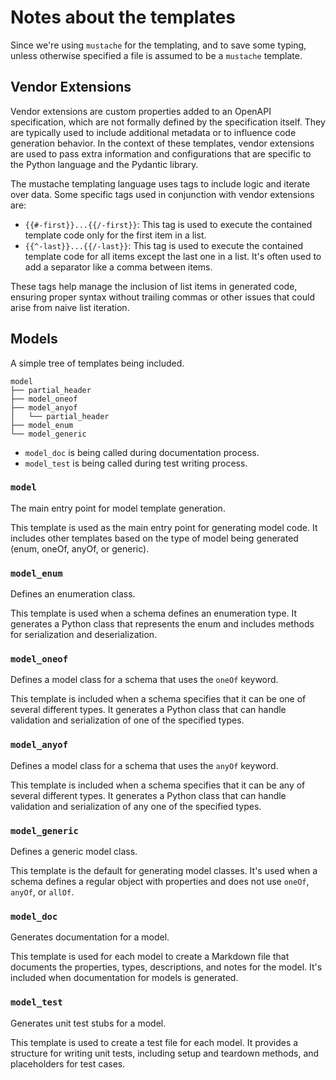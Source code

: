 # Notes about the templates

Since we're using `mustache` for the templating, and to save some typing,
unless otherwise specified a file is assumed to be a `mustache` template.

## Vendor Extensions

Vendor extensions are custom properties added to an OpenAPI specification,
which are not formally defined by the specification itself. They are typically
used to include additional metadata or to influence code generation behavior.
In the context of these templates, vendor extensions are used to pass extra
information and configurations that are specific to the Python language and
the Pydantic library.

The mustache templating language uses tags to include logic and iterate over
data. Some specific tags used in conjunction with vendor extensions are:

* `{{#-first}}...{{/-first}}`: This tag is used to execute the contained
    template code only for the first item in a list.
* `{{^-last}}...{{/-last}}`: This tag is used to execute the contained
    template code for all items except the last one in a list. It's often used
    to add a separator like a comma between items.

These tags help manage the inclusion of list items in generated code, ensuring
proper syntax without trailing commas or other issues that could arise from
naive list iteration.

## Models

A simple tree of templates being included.

```plaintext
model
├── partial_header
├── model_oneof
├── model_anyof
│   └── partial_header
├── model_enum
└── model_generic
```

* `model_doc` is being called during documentation process.
* `model_test` is being called during test writing process.

### `model`

The main entry point for model template generation.

This template is used as the main entry point for generating model code. It
includes other templates based on the type of model being generated (enum,
oneOf, anyOf, or generic).

### `model_enum`

Defines an enumeration class.

This template is used when a schema defines an enumeration type. It generates
a Python class that represents the enum and includes methods for serialization
and deserialization.

### `model_oneof`

Defines a model class for a schema that uses the `oneOf` keyword.

This template is included when a schema specifies that it can be one of
several different types. It generates a Python class that can handle
validation and serialization of one of the specified types.

### `model_anyof`

Defines a model class for a schema that uses the `anyOf` keyword.

This template is included when a schema specifies that it can be any of
several different types. It generates a Python class that can handle
validation and serialization of any one of the specified types.

### `model_generic`

Defines a generic model class.

This template is the default for generating model classes. It's used when
a schema defines a regular object with properties and does not use `oneOf`,
`anyOf`, or `allOf`.

### `model_doc`

Generates documentation for a model.

This template is used for each model to create a Markdown file that documents
the properties, types, descriptions, and notes for the model. It's included
when documentation for models is generated.

### `model_test`

Generates unit test stubs for a model.

This template is used to create a test file for each model. It provides
a structure for writing unit tests, including setup and teardown methods, and
placeholders for test cases.
